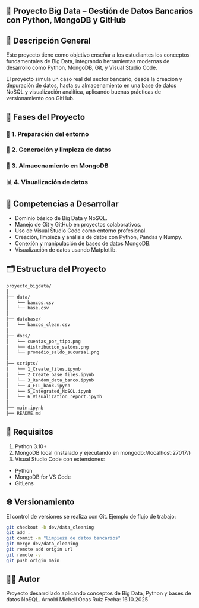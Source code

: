 ## 🏦 Proyecto Big Data – Gestión de Datos Bancarios con Python, MongoDB y GitHub
## 📘 Descripción General

Este proyecto tiene como objetivo enseñar a los estudiantes los conceptos fundamentales de Big Data, integrando herramientas modernas de desarrollo como Python, MongoDB, Git, y Visual Studio Code.

El proyecto simula un caso real del sector bancario, desde la creación y depuración de datos, hasta su almacenamiento en una base de datos NoSQL y visualización analítica, aplicando buenas prácticas de versionamiento con GitHub.

## 🚀 Fases del Proyecto

### 🧩 1. Preparación del entorno
### 📁 2. Generación y limpieza de datos
### 🍃 3. Almacenamiento en MongoDB
### 📊 4. Visualización de datos

## 🧠 Competencias a Desarrollar

- Dominio básico de Big Data y NoSQL.
- Manejo de Git y GitHub en proyectos colaborativos.
- Uso de Visual Studio Code como entorno profesional.
- Creación, limpieza y análisis de datos con Python, Pandas y Numpy.
- Conexión y manipulación de bases de datos MongoDB.
- Visualización de datos usando Matplotlib.

## 🗂️ Estructura del Proyecto

```bash
proyecto_bigdata/
│
├── data/
│   └── bancos.csv
│   └── base.csv
│
├── database/
│   └── bancos_clean.csv
│
├── docs/
│   └── cuentas_por_tipo.png
│   └── distribucion_saldos.png
│   └── promedio_saldo_sucursal.png
│
├── scripts/
│   └── 1_Create_files.ipynb
│   └── 2_Create_base_files.ipynb
│   └── 3_Random_data_banco.ipynb
│   └── 4_ETL_bank.ipynb
│   └── 5_Integrated_NoSQL.ipynb
│   └── 6_Visualization_report.ipynb
│
├── main.ipynb
├── README.md
```

## 🧰 Requisitos

1. Python 3.10+
2. MongoDB local (instalado y ejecutando en mongodb://localhost:27017/)
3. Visual Studio Code con extensiones:
- Python
- MongoDB for VS Code
- GitLens

## 🌐 Versionamiento

El control de versiones se realiza con Git.
Ejemplo de flujo de trabajo:

```bash
git checkout -b dev/data_cleaning
git add .
git commit -m "Limpieza de datos bancarios"
git merge dev/data_cleaning
git remote add origin url
git remote -v
git push origin main
```
## 👨‍🏫 Autor

Proyecto desarrollado aplicando conceptos de Big Data, Python y bases de datos NoSQL.
Arnold Michell Ocas Ruiz
Fecha: 16.10.2025
